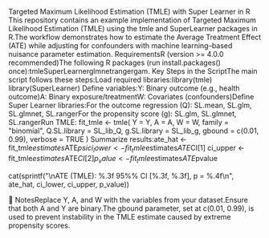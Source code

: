 Targeted Maximum Likelihood Estimation (TMLE) with Super Learner in R
This repository contains an example implementation of Targeted Maximum Likelihood Estimation (TMLE) using the tmle and SuperLearner packages in R.The workflow demonstrates how to estimate the Average Treatment Effect (ATE) while adjusting for confounders with machine learning–based nuisance parameter estimation. 
RequirementsR (version >= 4.0.0 recommended)The following R packages (run install.packages() once):tmleSuperLearnerglmnetrangergam.
Key Steps in the ScriptThe main script follows these steps:Load required libraries:library(tmle)
library(SuperLearner)
Define variables:Y: Binary outcome (e.g., health outcome)A: Binary exposure/treatmentW: Covariates (confounders)Define Super Learner libraries:For the outcome regression (Q): SL.mean, SL.glm, SL.glmnet, SL.rangerFor the propensity score (g): SL.glm, SL.glmnet, SL.rangerRun TMLE:
fit_tmle <- tmle( Y = Y,
  A = A,
  W = W,
  family = "binomial",
  Q.SL.library = SL_lib_Q,
  g.SL.library = SL_lib_g,
  gbound = c(0.01, 0.99),
  verbose = TRUE
)
Summarize results:ate_hat <- fit_tmle$estimates$ATE$psi
ci_lower <- fit_tmle$estimates$ATE$CI[1]
ci_upper <- fit_tmle$estimates$ATE$CI[2]
p_value <- fit_tmle$estimates$ATE$pvalue

cat(sprintf("\nATE (TMLE): %.3f  95%% CI [%.3f, %.3f],  p = %.4f\n",
            ate_hat, ci_lower, ci_upper, p_value))

📖 NotesReplace Y, A, and W with the variables from your dataset.Ensure that both A and Y are binary.The gbound parameter, set at c(0.01, 0.99), is used to prevent instability in the TMLE estimate caused by extreme propensity scores.

